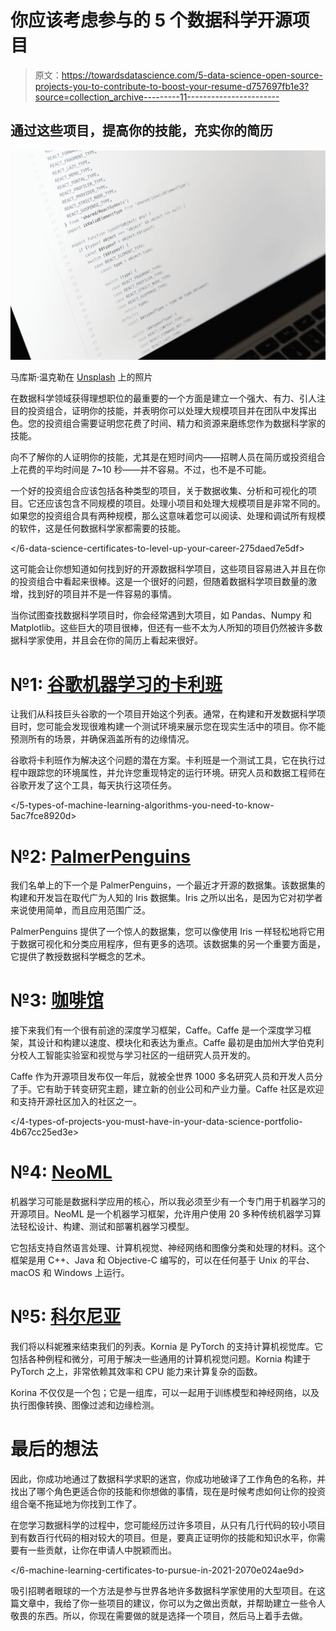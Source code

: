 # 你应该考虑参与的 5 个数据科学开源项目

> 原文：<https://towardsdatascience.com/5-data-science-open-source-projects-you-to-contribute-to-boost-your-resume-d757697fb1e3?source=collection_archive---------11----------------------->

## 通过这些项目，提高你的技能，充实你的简历

![](img/d919739cb173ee6294d63c55550bcf48.png)

马库斯·温克勒在 [Unsplash](https://unsplash.com?utm_source=medium&utm_medium=referral) 上的照片

在数据科学领域获得理想职位的最重要的一个方面是建立一个强大、有力、引人注目的投资组合，证明你的技能，并表明你可以处理大规模项目并在团队中发挥出色。您的投资组合需要证明您花费了时间、精力和资源来磨练您作为数据科学家的技能。

向不了解你的人证明你的技能，尤其是在短时间内——招聘人员在简历或投资组合上花费的平均时间是 7~10 秒——并不容易。不过，也不是不可能。

一个好的投资组合应该包括各种类型的项目，关于数据收集、分析和可视化的项目。它还应该包含不同规模的项目。处理小项目和处理大规模项目是非常不同的。如果您的投资组合具有两种规模，那么这意味着您可以阅读、处理和调试所有规模的软件，这是任何数据科学家都需要的技能。

</6-data-science-certificates-to-level-up-your-career-275daed7e5df>  

这可能会让你想知道如何找到好的开源数据科学项目，这些项目容易进入并且在你的投资组合中看起来很棒。这是一个很好的问题，但随着数据科学项目数量的激增，找到好的项目并不是一件容易的事情。

当你试图查找数据科学项目时，你会经常遇到大项目，如 Pandas、Numpy 和 Matplotlib。这些巨大的项目很棒，但还有一些不太为人所知的项目仍然被许多数据科学家使用，并且会在你的简历上看起来很好。

# №1: [谷歌机器学习的卡利班](https://github.com/google/caliban)

让我们从科技巨头谷歌的一个项目开始这个列表。通常，在构建和开发数据科学项目时，您可能会发现很难构建一个测试环境来展示您在现实生活中的项目。你不能预测所有的场景，并确保涵盖所有的边缘情况。

谷歌将卡利班作为解决这个问题的潜在方案。卡利班是一个测试工具，它在执行过程中跟踪您的环境属性，并允许您重现特定的运行环境。研究人员和数据工程师在谷歌开发了这个工具，每天执行这项任务。

</5-types-of-machine-learning-algorithms-you-need-to-know-5ac7fce8920d>  

# №2: [PalmerPenguins](https://github.com/allisonhorst/palmerpenguins)

我们名单上的下一个是 PalmerPenguins，一个最近才开源的数据集。该数据集的构建和开发旨在取代广为人知的 Iris 数据集。Iris 之所以出名，是因为它对初学者来说使用简单，而且应用范围广泛。

PalmerPenguins 提供了一个惊人的数据集，您可以像使用 Iris 一样轻松地将它用于数据可视化和分类应用程序，但有更多的选项。该数据集的另一个重要方面是，它提供了教授数据科学概念的艺术。

# №3: [咖啡馆](https://github.com/BVLC/caffe)

接下来我们有一个很有前途的深度学习框架，Caffe。Caffe 是一个深度学习框架，其设计和构建以速度、模块化和表达为重点。Caffe 最初是由加州大学伯克利分校人工智能实验室和视觉与学习社区的一组研究人员开发的。

Caffe 作为开源项目发布仅一年后，就被全世界 1000 多名研究人员和开发人员分了手。它有助于转变研究主题，建立新的创业公司和产业力量。Caffe 社区是欢迎和支持开源社区加入的社区之一。

</4-types-of-projects-you-must-have-in-your-data-science-portfolio-4b67cc25ed3e>  

# №4: [NeoML](https://github.com/neoml-lib/neoml)

机器学习可能是数据科学应用的核心，所以我必须至少有一个专门用于机器学习的开源项目。NeoML 是一个机器学习框架，允许用户使用 20 多种传统机器学习算法轻松设计、构建、测试和部署机器学习模型。

它包括支持自然语言处理、计算机视觉、神经网络和图像分类和处理的材料。这个框架是用 C++、Java 和 Objective-C 编写的，可以在任何基于 Unix 的平台、macOS 和 Windows 上运行。

# №5: [科尔尼亚](https://github.com/kornia/kornia)

我们将以科妮雅来结束我们的列表。Kornia 是 PyTorch 的支持计算机视觉库。它包括各种例程和微分，可用于解决一些通用的计算机视觉问题。Kornia 构建于 PyTorch 之上，非常依赖其效率和 CPU 能力来计算复杂的函数。

Korina 不仅仅是一个包；它是一组库，可以一起用于训练模型和神经网络，以及执行图像转换、图像过滤和边缘检测。

# 最后的想法

因此，你成功地通过了数据科学求职的迷宫，你成功地破译了工作角色的名称，并找出了哪个角色更适合你的技能和你想做的事情，现在是时候考虑如何让你的投资组合毫不拖延地为你找到工作了。

在您学习数据科学的过程中，您可能经历过许多项目，从只有几行代码的较小项目到有数百行代码的相对较大的项目。但是，要真正证明你的技能和知识水平，你需要有一些贡献，让你在申请人中脱颖而出。

</6-machine-learning-certificates-to-pursue-in-2021-2070e024ae9d>  

吸引招聘者眼球的一个方法是参与世界各地许多数据科学家使用的大型项目。在这篇文章中，我给了你一些项目的建议，你可以为之做出贡献，并帮助建立一些令人敬畏的东西。所以，你现在需要做的就是选择一个项目，然后马上着手去做。